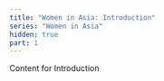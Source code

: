 ```yaml
---
title: "Women in Asia: Introduction"
series: "Women in Asia"
hidden: true
part: 1
---
```

Content for Introduction
